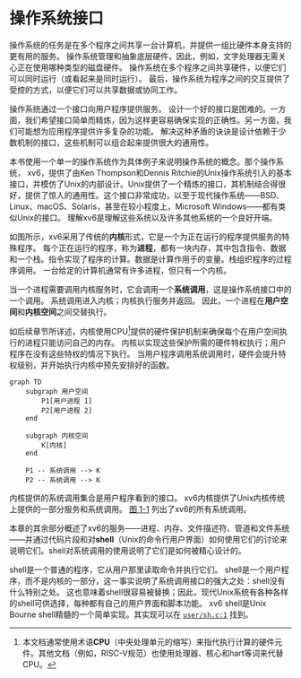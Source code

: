 # 操作系统接口

操作系统的任务是在多个程序之间共享一台计算机，并提供一组比硬件本身支持的更有用的服务。
操作系统管理和抽象底层硬件，因此，例如，文字处理器无需关心正在使用哪种类型的磁盘硬件。
操作系统在多个程序之间共享硬件，以便它们可以同时运行（或看起来是同时运行）。
最后，操作系统为程序之间的交互提供了受控的方式，以便它们可以共享数据或协同工作。

操作系统通过一个接口向用户程序提供服务。
设计一个好的接口是困难的。一方面，我们希望接口简单而精炼，因为这样更容易确保实现的正确性。另一方面，我们可能想为应用程序提供许多复杂的功能。
解决这种矛盾的诀诀是设计依赖于少数机制的接口，这些机制可以组合起来提供很大的通用性。

本书使用一个单一的操作系统作为具体例子来说明操作系统的概念。那个操作系统，
xv6，提供了由Ken Thompson和Dennis Ritchie的Unix操作系统引入的基本接口，并模仿了Unix的内部设计。Unix提供了一个精炼的接口，其机制结合得很好，提供了惊人的通用性。这个接口非常成功，以至于现代操作系统——BSD、Linux、macOS、Solaris，甚至在较小程度上，Microsoft Windows——都有类似Unix的接口。
理解xv6是理解这些系统以及许多其他系统的一个良好开端。

如图所示，xv6采用了传统的**内核**形式，它是一个为正在运行的程序提供服务的特殊程序。
每个正在运行的程序，称为**进程**，都有一块内存，其中包含指令、数据和一个栈。指令实现了程序的计算。数据是计算作用于的变量。栈组织程序的过程序调用。
一台给定的计算机通常有许多进程，但只有一个内核。

当一个进程需要调用内核服务时，它会调用一个**系统调用**，这是操作系统接口中的一个调用。
系统调用进入内核；内核执行服务并返回。
因此，一个进程在**用户空间**和**内核空间**之间交替执行。

如后续章节所详述，内核使用CPU[^1]提供的硬件保护机制来确保每个在用户空间执行的进程只能访问自己的内存。
内核以实现这些保护所需的硬件特权执行；用户程序在没有这些特权的情况下执行。
当用户程序调用系统调用时，硬件会提升特权级别，并开始执行内核中预先安排好的函数。


[^1]:本文档通常使用术语**CPU**（中央处理单元的缩写）来指代执行计算的硬件元件。其他文档（例如，RISC-V规范）也使用处理器、核心和hart等词来代替CPU。

```mermaid
graph TD
    subgraph 用户空间
        P1[用户进程 1]
        P2[用户进程 2]
    end

    subgraph 内核空间
        K[内核]
    end

    P1 -- 系统调用 --> K
    P2 -- 系统调用 --> K
```

内核提供的系统调用集合是用户程序看到的接口。
xv6内核提供了Unix内核传统上提供的一部分服务和系统调用。
[图 1-1](/xv6/os-interfaces/processes-and-memory.md#fig-api) 列出了xv6的所有系统调用。

本章的其余部分概述了xv6的服务——进程、内存、文件描述符、管道和文件系统——并通过代码片段和对**shell**（Unix的命令行用户界面）如何使用它们的讨论来说明它们。shell对系统调用的使用说明了它们是如何被精心设计的。

shell是一个普通的程序，它从用户那里读取命令并执行它们。
shell是一个用户程序，而不是内核的一部分，这一事实说明了系统调用接口的强大之处：shell没有什么特别之处。
这也意味着shell很容易被替换；因此，现代Unix系统有各种各样的shell可供选择，每种都有自己的用户界面和脚本功能。
xv6 shell是Unix Bourne shell精髓的一个简单实现。其实现可以在 [`user/sh.c:1`](/source/xv6-riscv/user/sh.c.md#L1) 找到。